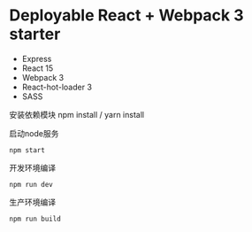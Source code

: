 # Deployable React + Webpack 3 starter

- Express
- React 15
- Webpack 3
- React-hot-loader 3
- SASS

安装依赖模块
npm install / yarn install

启动node服务
```
npm start
```

开发环境编译
```
npm run dev
```

生产环境编译
```
npm run build
```